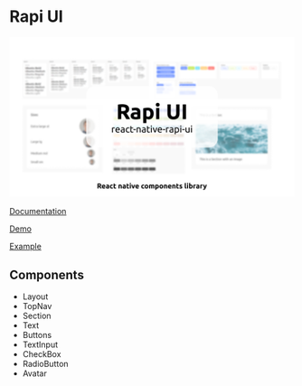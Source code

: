 # Rapi UI

![react-native-rapi-ui](media/hero.png)

[Documentation](https://rapi-ui.kikiding.space/)

[Demo](https://expo.io/@kidingki/projects/react-native-rapi-ui-showcase)

[Example](https://github.com/codingki/react-native-rapi-ui/tree/master/examples/showcase)

## Components

- Layout
- TopNav
- Section
- Text
- Buttons
- TextInput
- CheckBox
- RadioButton
- Avatar
